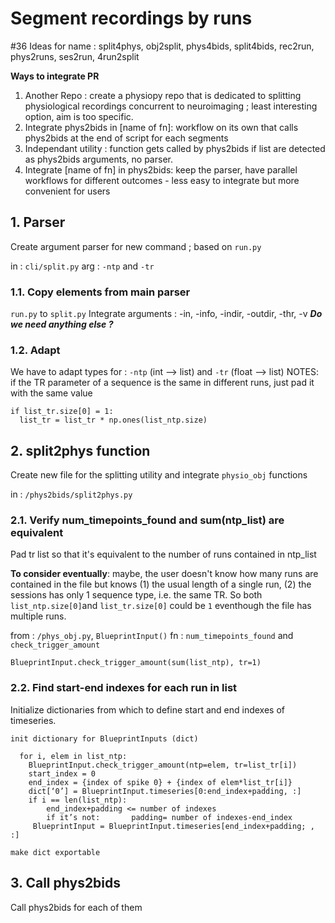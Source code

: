 # Segment recordings by runs

#36
Ideas for name : split4phys, obj2split, phys4bids, split4bids, rec2run, phys2runs, ses2run, 4run2split

**Ways to integrate PR**
1. Another Repo : create a physiopy repo that is dedicated to splitting physiological recordings concurrent to neuroimaging ; least interesting option, aim is too specific.
2. Integrate phys2bids in [name of fn]: workflow on its own that calls phys2bids at the end of script for each segments
3. Independant utility : function gets called by phys2bids if list are detected as phys2bids arguments, no parser.
4. Integrate [name of fn] in phys2bids: keep the parser, have parallel workflows for different outcomes - less easy to integrate but more convenient for users

## 1. Parser
Create argument parser for new command ; based on `run.py`

  in : `cli/split.py`
  arg : `-ntp` and `-tr`

### 1.1. Copy elements from main parser
`run.py` to `split.py`
Integrate arguments : -in, -info, -indir, -outdir, -thr, -v
***Do we need anything else ?***

### 1.2. Adapt
We have to adapt types for : `-ntp`  (int --> list) and `-tr` (float --> list)
NOTES: if the TR parameter of a sequence is the same in different runs, just pad it with the same value

```
if list_tr.size[0] = 1:
  list_tr = list_tr * np.ones(list_ntp.size)
```

## 2. split2phys function
Create new file for the splitting utility and integrate `physio_obj` functions

  in : `/phys2bids/split2phys.py`

### 2.1. Verify num_timepoints_found and sum(ntp_list) are equivalent
Pad tr list so that it's equivalent to the number of runs contained in ntp_list

**To consider eventually**: maybe, the user doesn't know how many runs are contained in the file but knows (1) the usual length of a single run, (2) the sessions has only 1 sequence type, i.e. the same TR. So both `list_ntp.size[0]`and `list_tr.size[0]` could be `1` eventhough the file has multiple runs.

  from : `/phys_obj.py`, `BlueprintInput()`
  fn : `num_timepoints_found` and `check_trigger_amount`

```
BlueprintInput.check_trigger_amount(sum(list_ntp), tr=1)
```
### 2.2. Find start-end indexes for each run in list
Initialize dictionaries from which to define start and end indexes of timeseries.

```
init dictionary for BlueprintInputs (dict)

  for i, elem in list_ntp:
    BlueprintInput.check_trigger_amount(ntp=elem, tr=list_tr[i])
    start_index = 0
    end_index = {index of spike 0} + {index of elem*list_tr[i]}
    dict[‘0’] = BlueprintInput.timeseries[0:end_index+padding, :]
    if i == len(list_ntp):
        end_index+padding <= number of indexes
        if it’s not:       padding= number of indexes-end_index
     BlueprintInput = BlueprintInput.timeseries[end_index+padding; , :]

make dict exportable
```
## 3. Call phys2bids
Call phys2bids for each of them
